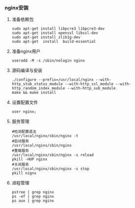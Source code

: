 ### nginx安装

1. 准备依赖包

   ```shell
   sudo apt-get install libpcre3 libpcre3-dev 
   sudo apt-get install openssl libssl-dev
   sudo apt-get install zlib1g-dev
   sudo apt-get  install  build-essential
   ```

2. 准备nginx用户

   ```she
   useradd -M -s /sbin/nologin nginx
   ```

3. 源码编译与安装

   ```shel
   ./configure --prefix=/usr/local/nginx --with-http_stub_status_module --with-http_ssl_module --with-http_random_index_module --with-http_sub_module
   make && make install
   ```

4. 设置配置文件

   ```shel
   user nginx;
   ```

5. 服务管理

   ```shel
   #检测配置语法
   /usr/local/nginx/sbin/nginx -t
   #启动服务
   /usr/local/nginx/sbin/nginx
   #重载服务
   /usr/local/nginx/sbin/nginx -s reload
   pkill -HUP nginx
   #关闭服务
   /usr/local/nginx/sbin/nginx -s stop
   pkill nignx
   ```

6. 进程管理

   ```shel
   pstree | grep nginx
   ps -ef | grep nginx
   ps aux | grep nginx
   ```

   

